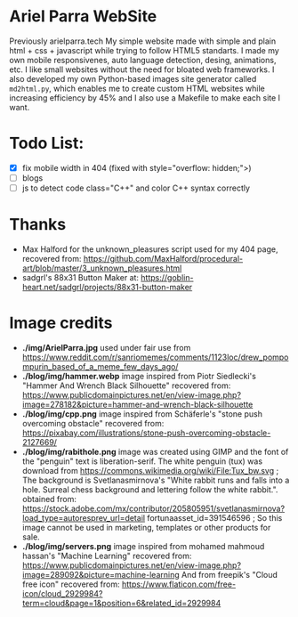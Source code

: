 # Ariel Parra WebSite
Previously arielparra.tech
My simple website made with simple and plain html + css + javascript while trying to follow HTML5 standarts.
I made my own mobile responsivenes, auto language detection, desing, animations, etc. 
I like small websites without the need for bloated web frameworks.
I also developed my own Python-based images site generator called `md2html.py`, which enables me to create custom HTML websites while increasing efficiency by 45% and I also use a Makefile to make each site I want.


# Todo List:

- [x] fix mobile width in 404 (fixed with style="overflow: hidden;">)
- [ ] blogs
- [ ] js to detect code class="C++" and color C++ syntax correctly

# Thanks

- Max Halford for the unknown_pleasures script used for my 404 page, recovered from: https://github.com/MaxHalford/procedural-art/blob/master/3_unknown_pleasures.html
- sadgrl's 88x31 Button Maker at: https://goblin-heart.net/sadgrl/projects/88x31-button-maker

# Image credits

- **./img/ArielParra.jpg** used under fair use from https://www.reddit.com/r/sanriomemes/comments/1123loc/drew_pompompurin_based_of_a_meme_few_days_ago/
- **./blog/img/hammer.webp** image inspired from Piotr Siedlecki's "Hammer And Wrench Black Silhouette" recovered from: https://www.publicdomainpictures.net/en/view-image.php?image=278182&picture=hammer-and-wrench-black-silhouette
- **./blog/img/cpp.png** image inspired from Schäferle's "stone push overcoming obstacle" recovered from: https://pixabay.com/illustrations/stone-push-overcoming-obstacle-2127669/
- **./blog/img/rabithole.png** image was created using GIMP and the font of the "penguin" text is liberation-serif. The white penguin (tux) was download from https://commons.wikimedia.org/wiki/File:Tux_bw.svg ; The background is Svetlanasmirnova's "White rabbit runs and falls into a hole. Surreal chess background and lettering follow the white rabbit.". obtained from: https://stock.adobe.com/mx/contributor/205805951/svetlanasmirnova?load_type=autoresprev_url=detail fortunaasset_id=391546596 ; So this image cannot be used in marketing, templates or other products for sale.
- **./blog/img/servers.png** image inspired from mohamed mahmoud hassan's "Machine Learning" recovered from:         https://www.publicdomainpictures.net/en/view-image.php?image=289092&picture=machine-learning And from freepik's "Cloud free icon" recovered from: https://www.flaticon.com/free-icon/cloud_2929984?term=cloud&page=1&position=6&related_id=2929984